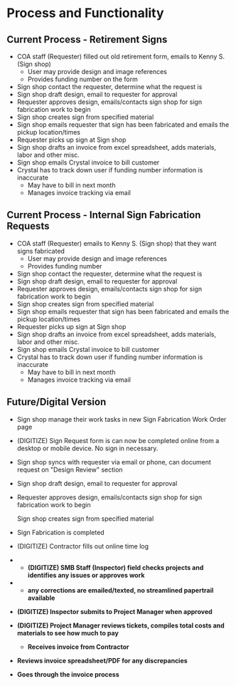 # Process and Functionality

## Current Process - Retirement Signs

* COA staff \(Requester\) filled out old retirement form, emails to Kenny S. \(Sign shop\)
  * User may provide design and image references
  * Provides funding number on the form
* Sign shop contact the requester, determine what the request is
* Sign shop draft design, email to requester for approval
* Requester approves design, emails/contacts sign shop for sign fabrication work to begin
* Sign shop creates sign from specified material
* Sign shop emails requester that sign has been fabricated and emails the pickup location/times
* Requester picks up sign at Sign shop
* Sign shop drafts an invoice from excel spreadsheet, adds materials, labor and other misc.
* Sign shop emails Crystal invoice to bill customer
* Crystal has to track down user if funding number information is inaccurate
  * May have to bill in next month
  * Manages invoice tracking via email

## Current Process - Internal Sign Fabrication Requests

* COA staff \(Requester\) emails to Kenny S. \(Sign shop\) that they want signs fabricated
  * User may provide design and image references
  * Provides funding number 
* Sign shop contact the requester, determine what the request is
* Sign shop draft design, email to requester for approval
* Requester approves design, emails/contacts sign shop for sign fabrication work to begin
* Sign shop creates sign from specified material
* Sign shop emails requester that sign has been fabricated and emails the pickup location/times
* Requester picks up sign at Sign shop
* Sign shop drafts an invoice from excel spreadsheet, adds materials, labor and other misc.
* Sign shop emails Crystal invoice to bill customer
* Crystal has to track down user if funding number information is inaccurate
  * May have to bill in next month
  * Manages invoice tracking via email

## Future/Digital Version

* Sign shop manage their work tasks in new Sign Fabrication Work Order page
* \(DIGITIZE\) Sign Request form is can now be completed online from a desktop or mobile device. No sign in necessary. 
* Sign shop syncs with requester via email or phone, can document request on "Design Review" section
* Sign shop draft design, email to requester for approval
* Requester approves design, emails/contacts sign shop for sign fabrication work to begin

  Sign shop creates sign from specified material

* Sign Fabrication is completed
* \(DIGITIZE\) Contractor fills out online time log
* * **\(DIGITIZE\) SMB Staff \(Inspector\) field checks projects and identifies any issues or approves work**
* * **any corrections are emailed/texted, no streamlined papertrail available**
* **\(DIGITIZE\) Inspector submits to Project Manager when approved**
* **\(DIGITIZE\) Project Manager reviews tickets, compiles total costs and materials to see how much to pay**
  * **Receives invoice from Contractor**
* **Reviews invoice spreadsheet/PDF for any discrepancies**
* **Goes through the invoice process** 

